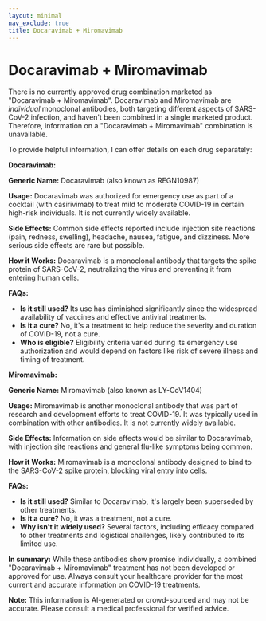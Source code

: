 ```yaml
---
layout: minimal
nav_exclude: true
title: Docaravimab + Miromavimab
---
```


# Docaravimab + Miromavimab

There is no currently approved drug combination marketed as "Docaravimab + Miromavimab".  Docaravimab and Miromavimab are *individual* monoclonal antibodies, both targeting different aspects of SARS-CoV-2 infection,  and haven't been combined in a single marketed product.  Therefore, information on a "Docaravimab + Miromavimab" combination is unavailable.

To provide helpful information, I can offer details on each drug separately:


**Docaravimab:**

**Generic Name:**  Docaravimab (also known as REGN10987)

**Usage:**  Docaravimab was authorized for emergency use as part of a cocktail (with casirivimab) to treat mild to moderate COVID-19 in certain high-risk individuals.  It is not currently widely available.

**Side Effects:**  Common side effects reported include injection site reactions (pain, redness, swelling), headache, nausea, fatigue, and dizziness.  More serious side effects are rare but possible.

**How it Works:**  Docaravimab is a monoclonal antibody that targets the spike protein of SARS-CoV-2, neutralizing the virus and preventing it from entering human cells.

**FAQs:**

* **Is it still used?**  Its use has diminished significantly since the widespread availability of vaccines and effective antiviral treatments.
* **Is it a cure?** No, it's a treatment to help reduce the severity and duration of COVID-19, not a cure.
* **Who is eligible?**  Eligibility criteria varied during its emergency use authorization and would depend on factors like risk of severe illness and timing of treatment.


**Miromavimab:**

**Generic Name:** Miromavimab (also known as LY-CoV1404)

**Usage:** Miromavimab is another monoclonal antibody that was part of research and development efforts to treat COVID-19. It was typically used in combination with other antibodies.  It is not currently widely available.

**Side Effects:**  Information on side effects would be similar to Docaravimab,  with injection site reactions and general flu-like symptoms being common.

**How it Works:**  Miromavimab is a monoclonal antibody designed to bind to the SARS-CoV-2 spike protein, blocking viral entry into cells.

**FAQs:**

* **Is it still used?**  Similar to Docaravimab, it's largely been superseded by other treatments.
* **Is it a cure?** No, it was a treatment, not a cure.
* **Why isn't it widely used?** Several factors, including efficacy compared to other treatments and logistical challenges, likely contributed to its limited use.


**In summary:**  While these antibodies show promise individually,  a combined "Docaravimab + Miromavimab" treatment has not been developed or approved for use.  Always consult your healthcare provider for the most current and accurate information on COVID-19 treatments.


**Note:** This information is AI-generated or crowd-sourced and may not be accurate. Please consult a medical professional for verified advice.